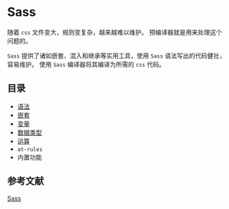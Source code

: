 # Sass

随着 `css` 文件变大，规则变复杂，越来越难以维护。
预编译器就是用来处理这个问题的。

`Sass` 提供了诸如嵌套、混入和继承等实用工具，使用 `Sass` 语法写出的代码健壮，容易维护。
使用 `Sass` 编译器将其编译为所需的 `css` 代码。

## 目录

* [语法](./syntax.md)
* [嵌套](./nest.md)
* [变量](./variable.md)
* [数据类型](./data-type.md)
* [运算](./operator.md)
* `at-rules`
* 内置功能

## 参考文献

[Sass](https://sass-lang.com/documentation)

<!-- TODO 插值，生成无引号字符串，meta.inspect添加引号，父选择器 -->